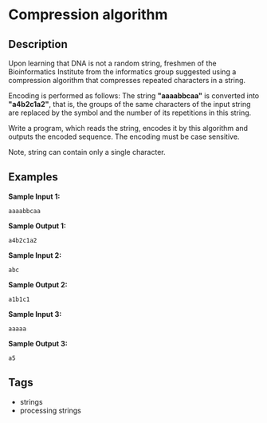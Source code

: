 # Compression algorithm

## Description
Upon learning that DNA is not a random string, freshmen of the Bioinformatics Institute from the informatics group suggested using a compression algorithm that compresses repeated characters in a string.

Encoding is performed as follows:
The string **"aaaabbсaa"** is converted into **"a4b2с1a2"**, that is, the groups of the same characters of the input string are replaced by the symbol and the number of its repetitions in this string.

Write a program, which reads the string, encodes it by this algorithm and outputs the encoded sequence. The encoding must be case sensitive.

Note, string can contain only a single character.

## Examples
**Sample Input 1:**
```console
aaaabbcaa
```

**Sample Output 1:**
```console
a4b2c1a2
```

**Sample Input 2:**
```console
abc
```

**Sample Output 2:**
```console
a1b1c1
```

**Sample Input 3:**
```console
aaaaa
```

**Sample Output 3:**
```console
a5
```

## Tags
- strings
- processing strings